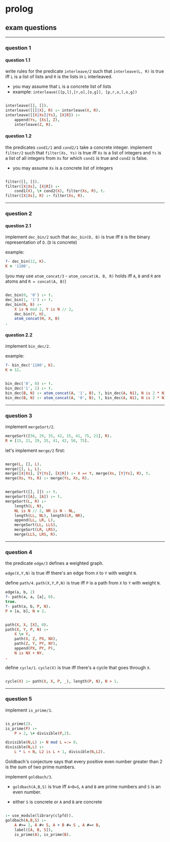 # prolog

## exam questions

---

### question 1

<!--vert-->

#### question 1.1

write rules for the predicate `interleave/2` such that `interleave(L, R)` is true iff `L` is a list of lists and `R` is the lists in `L` interleaved.

* you may assume that `L` is a concrete list of lists
* example: `interleave([[p,l],[r,o],[o,g]], [p,r,o,l,o,g])`

<!--vert-->

```prolog
```
<!-- .element: data-thebe-executable-prolog data-language="text/x-prolog" -->

<!--vert-->

```prolog
interleave([], []).
interleave([[]|X], R) :- interleave(X, R).
interleave([[X|Xs]|Ys], [X|R]) :-
    append(Ys, [Xs], Z),
    interleave(Z, R).
```
<!-- .element: data-thebe-executable-prolog data-language="text/x-prolog" -->

<!--vert-->

#### question 1.2

the predicates `cond1/1` and `cond2/1` take a concrete integer. implement `filter/2` such that `filter(Xs, Ys)` is true iff `Xs` is a list of integers and `Ys` is a list of all integers from `Xs` for which `cond1` is true and `cond2` is false.

* you may assume `Xs` is a concrete list of integers

<!--vert-->

```prolog
```
<!-- .element: data-thebe-executable-prolog data-language="text/x-prolog" -->

<!--vert-->

```prolog
filter([], []).
filter([X|Xs], [X|R]) :-
    cond1(X), \+ cond2(X), filter(Xs, R), !.
filter([X|Xs], R) :- filter(Xs, R).
```
<!-- .element: data-thebe-executable-prolog data-language="text/x-prolog" -->

---

### question 2

<!--vert-->

#### question 2.1

implement `dec_bin/2` such that `dec_bin(D, B)` is true iff `B` is the binary representation of `D`. (`D` is concrete)

example:

```prolog
?- dec_bin(12, K).
K = '1100'.
```

(you may use `atom_concat/3` - `atom_concat(A, B, R)` holds iff `A`, `B` and `R` are atoms and `R = concat(A, B)`)

<!--vert-->

```prolog
```
<!-- .element: data-thebe-executable-prolog data-language="text/x-prolog" -->

<!--vert-->

```prolog
dec_bin(0, '0') :- !.
dec_bin(1, '1') :- !.
dec_bin(N, B) :-
    X is N mod 2, Y is N // 2,
    dec_bin(Y, H),
    atom_concat(H, X, B)
.
```
<!-- .element: data-thebe-executable-prolog data-language="text/x-prolog" -->

<!--vert-->

#### question 2.2

implement `bin_dec/2`.

example:

```prolog
?- bin_dec('1100', K).
K = 12.
```

<!--vert-->

```prolog
```
<!-- .element: data-thebe-executable-prolog data-language="text/x-prolog" -->

<!--vert-->

```prolog
bin_dec('0', 0) :- !.
bin_dec('1', 1) :- !.
bin_dec(B, N) :- atom_concat(A, '1', B), !, bin_dec(A, N1), N is 2 * N1 + 1.
bin_dec(B, N) :- atom_concat(A, '0', B), !, bin_dec(A, N1), N is 2 * N1.
```
<!-- .element: data-thebe-executable-prolog data-language="text/x-prolog" -->

---

### question 3

implement `mergeSort/2`.

```prolog
mergeSort([56, 29, 35, 42, 15, 41, 75, 21], R).
R = [15, 21, 29, 35, 41, 42, 56, 75].
```

<!--vert-->

let's implement `merge/2` first:

```prolog
```
<!-- .element: data-thebe-executable-prolog data-language="text/x-prolog" -->

<!--vert-->

```prolog
merge(L, [], L).
merge([], L, L).
merge([X|Xs], [Y|Ys], [X|R]) :- X =< Y, merge(Xs, [Y|Ys], R), !.
merge(Xs, Ys, R) :- merge(Ys, Xs, R).
```
<!-- .element: data-thebe-executable-prolog data-language="text/x-prolog" -->

<!--vert-->

```prolog
```
<!-- .element: data-thebe-executable-prolog data-language="text/x-prolog" -->

<!--vert-->

```prolog
mergeSort([], []) :- !.
mergeSort([A], [A]) :- !.
mergeSort(L, R) :-
    length(L, N),
    NL is N // 2, NR is N - NL,
    length(LL, NL), length(LR, NR),
    append(LL, LR, L),
    mergeSort(LL, LLS),
    mergeSort(LR, LRS),
    merge(LLS, LRS, R).
```
<!-- .element: data-thebe-executable-prolog data-language="text/x-prolog" -->

---

### question 4

the predicate `edge/3` defines a weighted graph.

`edge(X,Y,N)` is true iff there's an edge from `X` to `Y` with weight `N`.

define `path/4`. `path(X,Y,P,N)` is true iff `P` is a path from `X` to `Y` with weight `N`.

```prolog
edge(a, b, 2)
?- path(a, a, [a], 0).
true.
?- path(a, b, P, N).
P = [a, b], N = 2.
```

<!--vert-->

```prolog
```
<!-- .element: data-thebe-executable-prolog data-language="text/x-prolog" -->

<!--vert-->

```prolog
path(X, X, [X], 0).
path(X, Y, P, N) :-
    X \= Y,
    path(X, Z, PX, NX),
    path(Z, Y, PY, NY),
    append(PX, PY, P),
    N is NX + NY.
.
```
<!-- .element: data-thebe-executable-prolog data-language="text/x-prolog" -->

<!--vert-->

define `cycle/1`. `cycle(X)` is true iff there's a cycle that goes through `X`.

```prolog
```
<!-- .element: data-thebe-executable-prolog data-language="text/x-prolog" -->

<!--vert-->

```prolog
cycle(X) :- path(X, X, P, _), length(P, N), N > 1.
```
<!-- .element: data-thebe-executable-prolog data-language="text/x-prolog" -->

---

### question 5

implement `is_prime/1`.

```prolog
```
<!-- .element: data-thebe-executable-prolog data-language="text/x-prolog" -->

<!--vert-->

```prolog
is_prime(2).
is_prime(P) :-
    P > 2, \+ divisible(P,2).  

divisible(N,L) :- N mod L =:= 0.
divisible(N,L) :-
    L * L < N, L2 is L + 1, divisible(N,L2).
```
<!-- .element: data-thebe-executable-prolog data-language="text/x-prolog" -->

<!--vert-->

Goldbach's conjecture says that every positive even number greater than 2 is the sum of two prime numbers.

<!--vert-->

implement `goldbach/3`.

* `goldbach(A,B,S)` is true iff `A+B=S`, `A` and `B` are prime numbers and `S` is an even number.

* either `S` is concrete or `A` and `B` are concrete

<!--vert-->

```prolog
```
<!-- .element: data-thebe-executable-prolog data-language="text/x-prolog" -->

<!--vert-->

```prolog
:- use_module(library(clpfd)).
goldbach(A,B,S) :-
    A #>= 2, A #< S, A + B #= S , A #=< B,
    label([A, B, S]),
    is_prime(A), is_prime(B).
```
<!-- .element: data-thebe-executable-prolog data-language="text/x-prolog" -->
